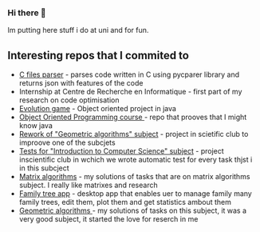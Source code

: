 ### Hi there 👋

Im putting here stuff i do at uni and for fun. 


## Interesting repos that I commited to
<ul>
  <li><a href = "https://github.com/puszekjuliuszek/my_c_files_parser">C files parser</a> - parses code written in C using pycparer library and returns json with features of the code</li>
  <li><a >Internship at Centre de Recherche en Informatique</a> - first part of my research on code optimisation</li>
  <li><a href = "https://github.com/MyKarcio123/OOPlab/tree/main/proj1">Evolution game</a> - Object oriented project in java</li>
  <li> <a href = "https://github.com/puszekjuliuszek/oolab_22-23"> Object Oriented Programming course </a> - repo that prooves that I might know java </li>
  <li><a href = "https://github.com/aghbit/Algorytmy-Geometryczne">Rework of "Geometric algorithms" subject</a> - project in scietific club to improove one of the subcjets</li>
  <li><a href = "https://github.com/agh-bit-academy/SummerProject2022">Tests for "Introduction to Computer Science" subject</a> - project inscientific club in wchich we wrote automatic test for every task thjst i in this subcject</li>
  <li><a href = "https://github.com/puszekjuliuszek/macierzowe">Matrix algorithms</a> - my solutions of tasks that are on matrix algorithms subject. I really like matrixes and research</li>
  <li><a href = "https://github.com/puszekjuliuszek/familly_tree">Family tree app</a> - desktop app that enables uer to manage family many family trees, edit them, plot them and get statistics ambout them</li>
  <li><a href = "https://github.com/puszekjuliuszek/geometric-algorithms">Geometric algorithms </a> - my solutions of tasks on this subject, it was a very good subject, it started the love for reserch in me</li>
</ul>
